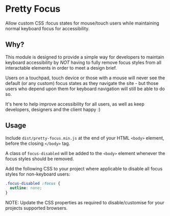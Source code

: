 # Pretty Focus

Allow custom CSS :focus states for mouse/touch users while maintaining normal keyboard focus for accessibility.

## Why?

This module is designed to provide a simple way for developers to maintain keyboard accessibility by _NOT_ having to fully remove focus styles from all interactable elements in order to meet a design brief.

Users on a touchpad, touch device or those with a mouse will never see the default (or any custom) focus states as they navigate the site - but those users who depend upon them for keyboard navigation will still be able to do so.

It's here to help improve accessibility for all users, as well as keep developers, designers and the client happy :)

## Usage

Include `dist/pretty-focus.min.js` at the end of your HTML `<body>` element, before the closing `</body>` tag.

A class of `focus-disabled` will be added to the `<body>` element whenever the focus styles should be removed.

Add the following CSS to your project where applicable to disable all focus styles for non-keyboard users:

```CSS
.focus-disabled :focus {
  outline: none;
}
```

NOTE: Update the CSS properties as required to disable/customise for your projects supported browsers.
